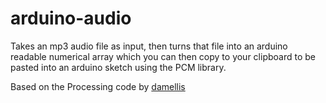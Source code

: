 # arduino-audio
Takes an mp3 audio file as input, then turns that file into an arduino readable numerical array which you can then copy to your clipboard to be pasted into an arduino sketch using the PCM library.

Based on the Processing code by [damellis](https://github.com/damellis/EncodeAudio)
